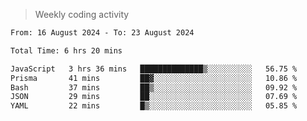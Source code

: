 > Weekly coding activity
<!--START_SECTION:waka-->

```txt
From: 16 August 2024 - To: 23 August 2024

Total Time: 6 hrs 20 mins

JavaScript   3 hrs 36 mins   ██████████████▒░░░░░░░░░░   56.75 %
Prisma       41 mins         ██▓░░░░░░░░░░░░░░░░░░░░░░   10.86 %
Bash         37 mins         ██▒░░░░░░░░░░░░░░░░░░░░░░   09.92 %
JSON         29 mins         ██░░░░░░░░░░░░░░░░░░░░░░░   07.69 %
YAML         22 mins         █▒░░░░░░░░░░░░░░░░░░░░░░░   05.85 %
```

<!--END_SECTION:waka-->
